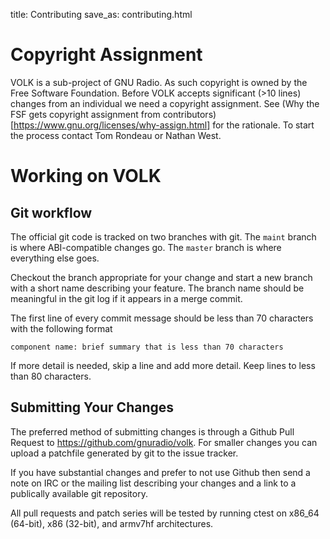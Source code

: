 title: Contributing
save_as: contributing.html

# Copyright Assignment

VOLK is a sub-project of GNU Radio. As such copyright is owned by the Free
Software Foundation. Before VOLK accepts significant (>10 lines) changes from
an individual we need a copyright assignment. See (Why the FSF gets copyright
assignment from contributors)[https://www.gnu.org/licenses/why-assign.html] for
the rationale. To start the process contact Tom Rondeau or Nathan West.

# Working on VOLK

## Git workflow

The official git code is tracked on two branches with git. The `maint` branch
is where ABI-compatible changes go. The `master` branch is where everything
else goes.

Checkout the branch appropriate for your change and start a new branch with a
short name describing your feature. The branch name should be meaningful in the
git log if it appears in a merge commit.

The first line of every commit message should be less than 70 characters with
the following format

    component name: brief summary that is less than 70 characters

If more detail is needed, skip a line and add more detail. Keep lines to less
than 80 characters.

## Submitting Your Changes

The preferred method of submitting changes is through a Github Pull Request to
https://github.com/gnuradio/volk. For smaller changes you can upload a
patchfile generated by git to the issue tracker.

If you have substantial changes and prefer to not use Github then send a note
on IRC or the mailing list describing your changes and a link to a publically
available git repository.

All pull requests and patch series will be tested by running ctest on x86_64
(64-bit), x86 (32-bit), and armv7hf architectures.
